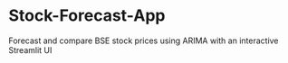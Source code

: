 # Stock-Forecast-App
Forecast and compare BSE stock prices using ARIMA with an interactive Streamlit UI
